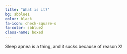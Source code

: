 ```yaml
---
title: "What is it?"
bg: sbblue1
color: black
fa-icon: check-square-o
fa-color: sbblue2
class-name: boxed
---
```


Sleep apnea is a thing, and it sucks because of reason X!
